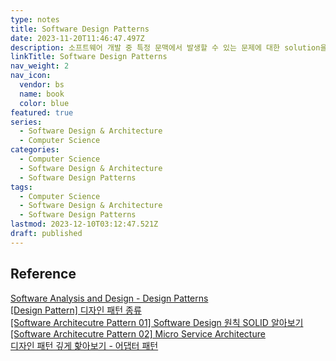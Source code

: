 ```yaml
---
type: notes
title: Software Design Patterns
date: 2023-11-20T11:46:47.497Z
description: 소프트웨어 개발 중 특정 문맥에서 발생할 수 있는 문제에 대한 solution을 나타내는 패턴
linkTitle: Software Design Patterns
nav_weight: 2
nav_icon:
  vendor: bs
  name: book
  color: blue
featured: true
series:
  - Software Design & Architecture
  - Computer Science
categories:
  - Computer Science
  - Software Design & Architecture
  - Software Design Patterns
tags:
  - Computer Science
  - Software Design & Architecture
  - Software Design Patterns
lastmod: 2023-12-10T03:12:47.521Z
draft: published
---
```


## Reference

[Software Analysis and Design - Design Patterns](https://do-my-best.tistory.com/entry/Software-Analysis-and-Design-Design-Patterns?category=974173)  
[[Design Pattern] 디자인 패턴 종류](https://gmlwjd9405.github.io/2018/07/06/design-pattern.html)  
[[Software Architecutre Pattern 01] Software Design 원칙 SOLID 알아보기](https://devocean.sk.com/blog/techBoardDetail.do?ID=164924&boardType=techBlog)  
[[Software Architecutre Pattern 02] Micro Service Architecture](https://devocean.sk.com/blog/techBoardDetail.do?ID=165072&boardType=techBlog)  
[디자인 패턴 깊게 핥아보기 - 어댑터 패턴](https://octoping.tistory.com/54)
